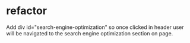 # refactor
Add div id="search-engine-optimization" so once clicked in header user will be navigated to the search engine optimization section on page.
